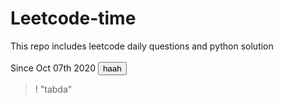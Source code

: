 # Leetcode-time
This repo includes leetcode daily questions and python solution<br><br>
Since Oct 07th 2020
<button>haah</button>
>! "tabda"